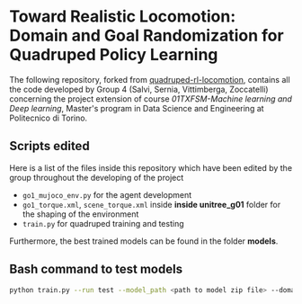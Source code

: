 # ⁠Toward Realistic Locomotion: Domain and Goal Randomization for Quadruped Policy Learning

The following repository, forked from [quadruped-rl-locomotion](https://github.com/nimazareian/quadruped-rl-locomotion), contains all the code developed by Group 4 (Salvi, Sernia, Vittimberga, Zoccatelli) concerning the project extension of course *01TXFSM-Machine learning and Deep learning*, Master's program in Data Science and Engineering at Politecnico di Torino. 

## Scripts edited

Here is a list of the files inside this repository which have been edited by the group throughout the developing of the project
- `go1_mujoco_env.py` for the agent development 
- `go1_torque.xml`, `scene_torque.xml` inside **inside unitree_g01** folder for the shaping of the environment
- `train.py` for quadruped training and testing

Furthermore, the best trained models can be found in the folder **models**.


## Bash command to test models 

```bash
python train.py --run test --model_path <path to model zip file> --domain target --point {fixed, random} 
```
